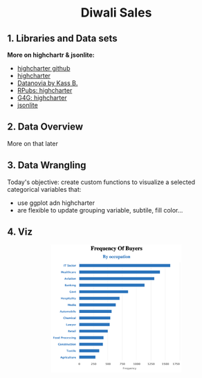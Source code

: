 <h1 align="center"> Diwali Sales </h1>

<h2 align="left"> 1. Libraries and Data sets </h2>

**More on highchartr &  jsonlite:**
- <a href="https://github.com/jbkunst/highcharter">highcharter github</a>
- <a href="https://jkunst.com/highcharter/index.html/">highcharter</a>
- <a href="https://www.datanovia.com/en/lessons/highchart-interactive-bar-plot-in-r/">Datanovia by Kass B.</a>
- <a href="https://rpubs.com/zac-garland/highcharter-chartbook">RPubs: highcharter</a>
- <a href="https://www.geeksforgeeks.org/how-to-plot-timeseries-using-highcharter-library-in-r/">G4G: highcharter</a>
- <a href="https://github.com/jeroen/jsonlite">jsonlite</a>




<h2 align="left"> 2. Data Overview </h2>

More on that later

<h2 align="left"> 3. Data Wrangling </h2>

Today's objective: create custom functions to visualize a selected categorical 
variables that:
 - use ggplot adn highcharter
 - are flexible to update grouping variable, subtile, fill color...


<h2 align="left"> 4. Viz </h2>
<p align="center">
  <img src="/2023/w46_Diwali_Sales/plots_w46/final_plot_w46.png" width="60%">
</p>

